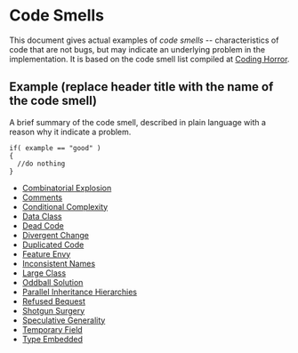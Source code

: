 # Code Smells

This document gives actual examples of *code smells* -- characteristics of code that are not bugs, but may indicate an underlying problem in the implementation. It is based on the code smell list compiled at [Coding Horror](https://blog.codinghorror.com/code-smells/).

## Example (replace header title with the name of the code smell)

A brief summary of the code smell, described in plain language with a reason why it indicate a problem.

```{programming-language}
if( example == "good" )
{
  //do nothing
}
```

* [Combinatorial Explosion](combinatorial-explosion.md)
* [Comments](comments.md)
* [Conditional Complexity](conditional-complexity.md)
* [Data Class](data-class.md)
* [Dead Code](dead-code.md)
* [Divergent Change]()
* [Duplicated Code](duplicated-code.md)
* [Feature Envy](feature-envy.md)
* [Inconsistent Names](inconsistent-names.md)
* [Large Class](large-class.md)
* [Oddball Solution]()
* [Parallel Inheritance Hierarchies](pih.md)
* [Refused Bequest]()
* [Shotgun Surgery](shotgun-surgery.md)
* [Speculative Generality]()
* [Temporary Field](temporary-field.md)
* [Type Embedded](type-embed.md)

